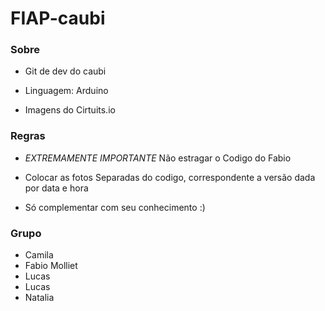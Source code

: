 # FIAP-caubi

### Sobre

- Git de dev do caubi

- Linguagem: Arduino

- Imagens do Cirtuits.io

### Regras

- *EXTREMAMENTE IMPORTANTE* Não estragar o Codigo do Fabio

- Colocar as fotos Separadas do codigo, correspondente a versão dada por data e hora

- Só complementar com seu conhecimento :)

### Grupo
- Camila
- Fabio Molliet
- Lucas 
- Lucas
- Natalia

